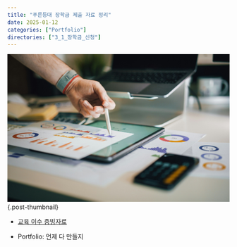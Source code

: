```yaml
---
title: "푸른등대 장학금 제출 자료 정리"
date: 2025-01-12
categories: ["Portfolio"]
directories: ["3_1_장학금_신청"]
---
```


![](/img/stat-thumb.jpg){.post-thumbnail}

- [교육 이수 증빙자료](42_cert.pdf)

- Portfolio: 언제 다 만들지
